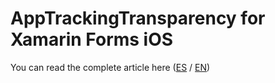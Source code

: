 # AppTrackingTransparency for Xamarin Forms iOS

You can read the complete article here ([ES](https://luismts.com/es/app-tracking-transparency-permission-xamarin-forms-ios/) / [EN](https://luismts.com/app-tracking-transparency-permission-xamarin-forms-ios/))
